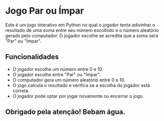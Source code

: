 # Jogo Par ou Ímpar

Este é um jogo interativo em Python no qual o jogador tenta adivinhar o resultado de uma soma entre seu número escolhido e o número aleatório gerado pelo computador. O jogador escolhe se acredita que a soma será "Par" ou "Ímpar".

## Funcionalidades
- O jogador escolhe um número entre 0 e 10.
- O jogador escolhe entre "Par" ou "Ímpar".
- O computador gera um número aleatório entre 0 e 10.
- O jogo calcula o resultado e verifica se a escolha do jogador está correta.
- O jogador pode optar por jogar novamente ou encerrar o jogo.

## Obrigado pela atenção! Bebam água.
